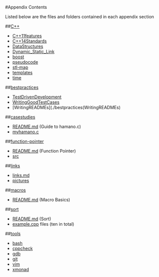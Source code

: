#Appendix Contents

Listed below are the files and folders contained in each appendix section

##[C++](./C++)
 
* [C++11features](./C++/C++11features)
* [C++14Standards](./C++/C++14Standards)
* [DataStructures](./C++/DataStructures)
* [Dynamic_Static_Link](./C++/Dynamic_Static_Link)
* [boost](./C++/boost)
* [pseudocode](./C++/pseudocode)
* [stl-map](./C++/stl-map)
* [templates](./C++/templates)
* [time](./C++/time)


##[bestpractices](./bestpractices)

* [TestDrivenDevelopment](./bestpractices/TestDrivenDevelopment)
* [WritingGoodTestCases](./bestpractices/WritingGoodTestCases)
* [WritingREADMEs](./bestpractices(WritingREADMEs)


##[casestudies](./casestudies)

* [README.md](./casestudies/README.md) (Guide to hamano.c)
* [myhamano.c](./casestudies/myhamano.c)

##[function-pointer](./function-pointer)

* [README.md](./function-pointer/README.md) (Function Pointer)
* [src](./function-pointer/src)

##[links](./links)

* [links.md](./links/links.md)
* [pictures](./links/pictures)

##[macros](./macros)

* [README.md](./macros/README.md) (Macro Basics)

##[sort](./sort)

* [README.md](./sort/README.md) (Sort)
* [example.cpp](./sort) files (ten in total) 

##[tools](./tools)

* [bash](./tools/bash)
* [cppcheck](./tools/cppcheck)
* [gdb](./tools/gdb)
* [git](./tools/git)
* [vim](./tools/vim)
* [xmonad](./tools/xmonad)

